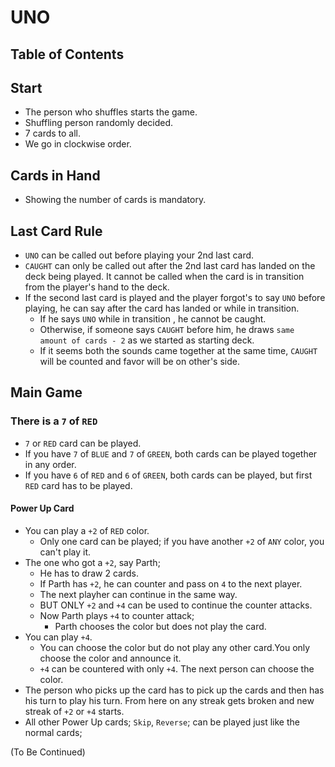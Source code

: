 # UNO 

## Table of Contents

## Start

- The person who shuffles starts the game.
- Shuffling person randomly decided.
- 7 cards to all.
- We go in clockwise order.

## Cards in Hand

- Showing the number of cards is mandatory.

## Last Card Rule

- `UNO` can be called out before playing your 2nd last card.
- `CAUGHT` can only be called out after the 2nd last card has landed on the deck being played. It cannot be called when the card is in transition from the player's hand to the deck.
- If the second last card is played and the player forgot's to say `UNO` before playing, he can say after the card has landed or while in transition.
  - If he says `UNO` while in transition , he cannot be caught.
  - Otherwise, if someone says `CAUGHT` before him, he draws `same amount of cards - 2` as we started as starting deck.
  - If it seems both the sounds came together at the same time, `CAUGHT` will be counted and favor will be on other's side.


## Main Game

### There is a `7` of `RED`

- `7` or `RED` card can be played. 
- If you have `7` of `BLUE` and `7` of `GREEN`, both cards can be played together in any order.
- If you have `6` of `RED` and `6` of `GREEN`, both cards can be played, but first `RED` card has to be played.

#### Power Up Card

- You can play a `+2` of `RED` color.
  - Only one card can be played; if you have another `+2` of `ANY` color, you can't play it.
- The one who got a `+2`, say Parth;
  - He has to draw 2 cards.
  - If Parth has `+2`, he can counter and pass on `4` to the next player.
  - The next playher can continue in the same way. 
  - BUT ONLY `+2` and `+4` can be used to continue the counter attacks.
  - Now Parth plays `+4` to counter attack;
    - Parth chooses the color but does not play the card.
- You can play `+4`.
  - You can choose the color but do not play any other card.You only choose the color and announce it.
  - `+4` can be countered with only `+4`. The next person can choose the color.
- The person who picks up the card has to pick up the cards and then has his turn to play his turn. From here on any streak gets broken and new streak of `+2` or `+4` starts.
- All other Power Up cards; `Skip`, `Reverse`; can be played just like the normal cards;

(To Be Continued)
